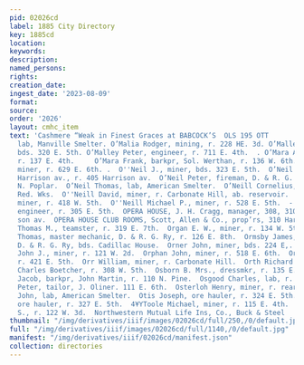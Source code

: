```yaml
---
pid: 02026cd
label: 1885 City Directory
key: 1885cd
location: 
keywords: 
description: 
named_persons: 
rights: 
creation_date: 
ingest_date: '2023-08-09'
format: 
source: 
order: '2026'
layout: cmhc_item
text: 'Cashmere “Weak in Finest Graces at BABCOCK’S  OLS 195 OTT        Olson Otto,
  lab, Manville Smelter. O’Malia Rodger, mining, r. 228 HE. 3d. O’Malley John, miner,
  bds. 320 E. 5th. O’Malley Peter, engineer, r. 711 E. 4th.  . O’Mara Adelaide Mrs.,
  r. 137 E. 4th.     O’Mara Frank, barkpr, Sol. Werthan, r. 136 W. 6th.  O’Neil Barney,
  miner, r. 629 E. 6th. .  O''Neil J., miner, bds. 323 E. 5th.  O’Neil Patrick, 316
  Harrison av., r. 405 Harrison av.  O’Neil Peter, fireman, D. & R. G. Ry, bds. 1311
  N. Poplar.  O’Neil Thomas, lab, American Smelter.  O’Neill Cornelius, lab, Harrison
  Red. Wks.  O''Neill David, miner, r. Carbonate Hill, ab. reservoir.  O''Neill Michael,
  miner, r. 418 W. 5th.  O''Neill Michael P., miner, r. 528 E. 5th.  - O''Neill Robert,
  engineer, r. 305 E. 5th.  OPERA HOUSE, J. H. Cragg, manager, 308, 310 and 312 Harri-
  son av.  OPERA HOUSE CLUB ROOMS, Scott, Allen & Co., prop’rs, 310 Harrison av.  Oreutt
  Thomas M., teamster, r. 319 E. 7th.  Organ E. W., miner, r. 134 W. 5th.  Ormerod
  Thomas, master mechanic, D. & R. G. Ry, r. 126 E. 8th.  Ormsby James, switchman,
  D. & R. G. Ry, bds. Cadillac House.  Orner John, miner, bds. 224 E,. 5th.  O''Rourke
  John J., miner, r. 121 W. 2d.  Orphan John, miner, r. 518 E. 6th.  Orr Samuel, miner,
  r. 421 E. 5th.  Orr William, miner, r. Carbonate Hill.  Orth Richard J., bkkpr,
  Charles Boetcher, r. 308 W. 5th.  Osborn B. Mrs., dressmkr, r. 135 E. 9th.  Oscar
  Jacob, barkpr, John Martin, r. 110 N. Pine.  Osgood Charles, lab, r. 702 W. Front.  Osika
  Peter, tailor, J. Oliner. 111 E. 6th.  Osterloh Henry, miner, r. rear 423 E. 6th.  O''Sullivan
  John, lab, American Smelter.  Otis Joseph, ore hauler, r. 324 E. 5th.  O’Toole John,
  ore hauler, r. 327 E. 5th.  4¥YToole Michael, miner, r. 115 E. 4th.  Ott Charles
  S., r. 122 W. 3d.  Northwestern Mutual Life Ins, Co., Buck & Steel    '
thumbnail: "/img/derivatives/iiif/images/02026cd/full/250,/0/default.jpg"
full: "/img/derivatives/iiif/images/02026cd/full/1140,/0/default.jpg"
manifest: "/img/derivatives/iiif/02026cd/manifest.json"
collection: directories
---
```

